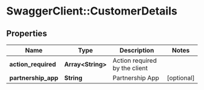 # SwaggerClient::CustomerDetails

## Properties
Name | Type | Description | Notes
------------ | ------------- | ------------- | -------------
**action_required** | **Array&lt;String&gt;** | Action required by the client | 
**partnership_app** | **String** | Partnership App | [optional] 


